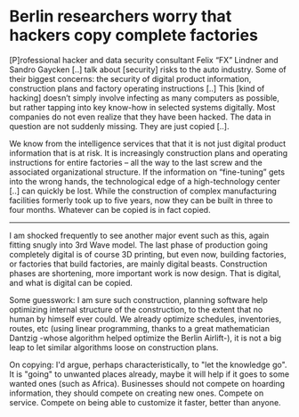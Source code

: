 # Berlin researchers worry that hackers copy complete factories

[P]rofessional hacker and data security consultant Felix “FX” Lindner and Sandro Gaycken [..]  talk about [security] risks to the auto industry. Some of their biggest concerns: the security of digital product information, construction plans and factory operating instructions [..] This [kind of hacking] doesn’t simply involve infecting as many computers as possible, but rather tapping into key know-how in selected systems digitally. Most companies do not even realize that they have been hacked. The data in question are not suddenly missing. They are just copied [..].

We know from the intelligence services that that it is not just digital product information that is at risk. It is increasingly construction plans and operating instructions for entire factories – all the way to the last screw and the associated organizational structure. If the information on “fine-tuning” gets into the wrong hands, the technological edge of a high-technology center [..] can quickly be lost. While the construction of complex manufacturing facilities formerly took up to five years, now they can be built in three to four months. Whatever can be copied is in fact copied.

---

I am shocked frequently to see another major event such as this, again fitting snugly into 3rd Wave model. The last phase of production going completely digital is of course 3D printing, but even now, building factories, or factories that build factories, are mainly digital beasts. Construction phases are shortening, more important work is now design. That is digital, and what is digital can be copied.

Some guesswork: I am sure such construction, planning software help optimizing internal structure of the construction, to the extent that no human by himself ever could. We already optimize schedules, inventories, routes, etc (using linear programming, thanks to a great mathematician Dantzig -whose algorithm helped optimize the Berlin Airlift-), it is not a big leap to let similar algorithms loose on construction plans.

On copying: I'd argue, perhaps characteristically, to "let the knowledge go". It is "going" to unwanted places already, maybe it will help if it goes to some wanted ones (such as Africa). Businesses should not compete on hoarding information, they should compete on creating new ones. Compete on service. Compete on being able to customize it faster, better than anyone.

